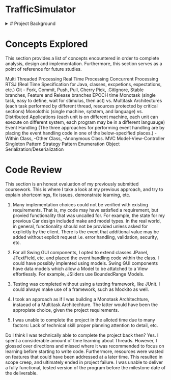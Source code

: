 # TrafficSimulator

<details>
<summary># Project Background</summary>
The Capstone Project for Computer Science at UMGC. A concurrent Java program written using Threads, Listeners, and Event Handlers. 
TrafficLightDescription.PDF is where interested parties may find original assignment details. 
The original project was assigned in 2020, but was never completed. This project was revisited for educational purposes.
</details>

# Concepts Explored 
This section provides a list of concepts encountered in order to complete analysis, design and implementation. Furthermore, this section serves as a point of reference for future studies.

Multi Threaded Processing
Real Time Processing
Concurrent Processing
RTSJ (Real Time Specification for Java, classes, excpetions, expectations, etc.)
Git - Fork, Commit, Push, Pull, Cherry Pick, .GitIgnore, Stable branches, Feature and Release branches
EPOCH time
Monotask (single task, easy to define, wait for stimulus, then act) vs.
Multitask Architectures (each task performed by different thread, resources protected by critical sections)
Monolothic (single machine, sytstem, and language) vs. 
Distributed Applications 
(each unit is on different machine, 
each unit can execute on different system,
each program may be in a different languauge)
Event Handling 
(The three approaches for performing event handling are by 
placing the event handling code in one of the below-specified places.)
-Within Class,
-Other Class,
-Anonymous Class.
MVC Model-View-Controller
Singleton Pattern
Strategy Pattern
Enumeration
Object Serialization/Deserialization 

# Code Review 
This section is an honest evaluation of my previously submitted coursework. This is where I take a look at my previous approach, and 
try to explain shortcomings, fix issues, demonstrate learning, etc. 

1. Many implementation choices could not be verified with existing requirements. That is, my code may have satisfied a requirement, but provied functionality that was uncalled for. For example, the state for my previous Car design included make and model types. In the real world, in general, functionality should not be provided unless asked for explicitly by the client. There is the event that additional value may be added without explicit request i.e. error handling, validation, security, etc. 

2. For all Swing GUI components, I opted to extend classes JPanel, JTextField, etc. and
placed the event handling code within the class. I could have possibly implented using models. Swing GUI components have data models which allow a Model to be attatched to a View effortlessly. For example, JSliders use BoundedRange Models.  

3. Testing was completed without using a testing framework, like JUnit. I could always make use of a framework, such as Mockito as well.

4. I took an approach as if I was building a Monotask Architechture, instaead of a Multitask Architechture.
The latter would have been the appropiate choice, given the project requirements.

5. I was unable to complete the project in the alloted time due to many factors:
  Lack of technical skill
  proper planning
  attention to detail,  etc.

Do I think I was technically able to complete the project back then? Yes. I spent a considerable amount of time learning about Threads. However, I glossed over directions and missed where it was recommended to focus on learning before starting to write code. Furthermore, resources were wasted on features that could have been addressed at a later time. This resulted in scope creep, and ultimately ended in project failure. I was unable to deliver a fully functional, tested version of the program before the milestone date of the deliverable.  



